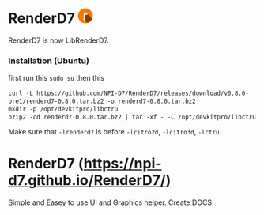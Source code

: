 # RenderD7 <img alt="LOGO" src="https://github.com/NPI-D7/RenderD7/blob/main/logo.png" height="30">
RenderD7 is now LibRenderD7.
### Installation (Ubuntu)
first run this
`sudo su`
then this
```
curl -L https://github.com/NPI-D7/RenderD7/releases/download/v0.8.0-pre1/renderd7-0.8.0.tar.bz2 -o renderd7-0.8.0.tar.bz2
mkdir -p /opt/devkitpro/libctru
bzip2 -cd renderd7-0.8.0.tar.bz2 | tar -xf - -C /opt/devkitpro/libctru
```
Make sure that `-lrenderd7` is before `-lcitro2d`, `-lcitro3d`, `-lctru`.

# RenderD7 (https://npi-d7.github.io/RenderD7/)
Simple and Easey to use UI and Graphics helper.
Create DOCS
